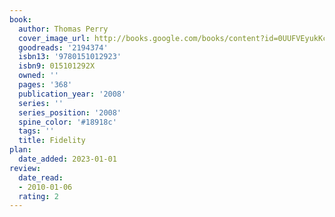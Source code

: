 ```yaml
---
book:
  author: Thomas Perry
  cover_image_url: http://books.google.com/books/content?id=0UUFVEyukKcC&printsec=frontcover&img=1&zoom=1&edge=curl&source=gbs_api
  goodreads: '2194374'
  isbn13: '9780151012923'
  isbn9: 015101292X
  owned: ''
  pages: '368'
  publication_year: '2008'
  series: ''
  series_position: '2008'
  spine_color: '#18918c'
  tags: ''
  title: Fidelity
plan:
  date_added: 2023-01-01
review:
  date_read:
  - 2010-01-06
  rating: 2
---
```


